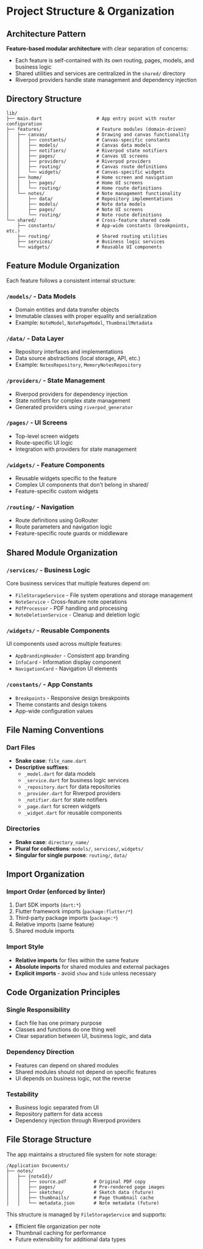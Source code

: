 # Project Structure & Organization

## Architecture Pattern

**Feature-based modular architecture** with clear separation of concerns:

- Each feature is self-contained with its own routing, pages, models, and business logic
- Shared utilities and services are centralized in the `shared/` directory
- Riverpod providers handle state management and dependency injection

## Directory Structure

```
lib/
├── main.dart                    # App entry point with router configuration
├── features/                    # Feature modules (domain-driven)
│   ├── canvas/                  # Drawing and canvas functionality
│   │   ├── constants/           # Canvas-specific constants
│   │   ├── models/              # Canvas data models
│   │   ├── notifiers/           # Riverpod state notifiers
│   │   ├── pages/               # Canvas UI screens
│   │   ├── providers/           # Riverpod providers
│   │   ├── routing/             # Canvas route definitions
│   │   └── widgets/             # Canvas-specific widgets
│   ├── home/                    # Home screen and navigation
│   │   ├── pages/               # Home UI screens
│   │   └── routing/             # Home route definitions
│   └── notes/                   # Note management functionality
│       ├── data/                # Repository implementations
│       ├── models/              # Note data models
│       ├── pages/               # Note UI screens
│       └── routing/             # Note route definitions
└── shared/                      # Cross-feature shared code
    ├── constants/               # App-wide constants (breakpoints, etc.)
    ├── routing/                 # Shared routing utilities
    ├── services/                # Business logic services
    └── widgets/                 # Reusable UI components
```

## Feature Module Organization

Each feature follows a consistent internal structure:

### `/models/` - Data Models

- Domain entities and data transfer objects
- Immutable classes with proper equality and serialization
- Example: `NoteModel`, `NotePageModel`, `ThumbnailMetadata`

### `/data/` - Data Layer

- Repository interfaces and implementations
- Data source abstractions (local storage, API, etc.)
- Example: `NotesRepository`, `MemoryNotesRepository`

### `/providers/` - State Management

- Riverpod providers for dependency injection
- State notifiers for complex state management
- Generated providers using `riverpod_generator`

### `/pages/` - UI Screens

- Top-level screen widgets
- Route-specific UI logic
- Integration with providers for state management

### `/widgets/` - Feature Components

- Reusable widgets specific to the feature
- Complex UI components that don't belong in shared/
- Feature-specific custom widgets

### `/routing/` - Navigation

- Route definitions using GoRouter
- Route parameters and navigation logic
- Feature-specific route guards or middleware

## Shared Module Organization

### `/services/` - Business Logic

Core business services that multiple features depend on:

- `FileStorageService` - File system operations and storage management
- `NoteService` - Cross-feature note operations
- `PdfProcessor` - PDF handling and processing
- `NoteDeletionService` - Cleanup and deletion logic

### `/widgets/` - Reusable Components

UI components used across multiple features:

- `AppBrandingHeader` - Consistent app branding
- `InfoCard` - Information display component
- `NavigationCard` - Navigation UI elements

### `/constants/` - App Constants

- `Breakpoints` - Responsive design breakpoints
- Theme constants and design tokens
- App-wide configuration values

## File Naming Conventions

### Dart Files

- **Snake case**: `file_name.dart`
- **Descriptive suffixes**:
  - `_model.dart` for data models
  - `_service.dart` for business logic services
  - `_repository.dart` for data repositories
  - `_provider.dart` for Riverpod providers
  - `_notifier.dart` for state notifiers
  - `_page.dart` for screen widgets
  - `_widget.dart` for reusable components

### Directories

- **Snake case**: `directory_name/`
- **Plural for collections**: `models/`, `services/`, `widgets/`
- **Singular for single purpose**: `routing/`, `data/`

## Import Organization

### Import Order (enforced by linter)

1. Dart SDK imports (`dart:*`)
2. Flutter framework imports (`package:flutter/*`)
3. Third-party package imports (`package:*`)
4. Relative imports (same feature)
5. Shared module imports

### Import Style

- **Relative imports** for files within the same feature
- **Absolute imports** for shared modules and external packages
- **Explicit imports** - avoid `show` and `hide` unless necessary

## Code Organization Principles

### Single Responsibility

- Each file has one primary purpose
- Classes and functions do one thing well
- Clear separation between UI, business logic, and data

### Dependency Direction

- Features can depend on shared modules
- Shared modules should not depend on specific features
- UI depends on business logic, not the reverse

### Testability

- Business logic separated from UI
- Repository pattern for data access
- Dependency injection through Riverpod providers

## File Storage Structure

The app maintains a structured file system for note storage:

```
/Application Documents/
├── notes/
│   ├── {noteId}/
│   │   ├── source.pdf          # Original PDF copy
│   │   ├── pages/              # Pre-rendered page images
│   │   ├── sketches/           # Sketch data (future)
│   │   ├── thumbnails/         # Page thumbnail cache
│   │   └── metadata.json       # Note metadata (future)
```

This structure is managed by `FileStorageService` and supports:

- Efficient file organization per note
- Thumbnail caching for performance
- Future extensibility for additional data types
